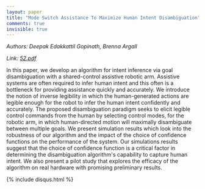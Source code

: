 ```yaml
---
layout: paper
title: "Mode Switch Assistance To Maximize Human Intent Disambiguation"
comments: true
invisible: true
---
```


<p class="text-left"><i>Authors: Deepak Edakkattil Gopinath, Brenna Argall</i></p>
<p class="text-left"><i>Link: <a href="https://storage.googleapis.com/rss2017-papers/52.pdf">52.pdf</a></i></p>

In this paper, we develop an algorithm for intent inference via goal disambiguation with a shared-control assistive robotic arm. Assistive systems are often required to infer human intent and this often is a bottleneck for providing assistance quickly and accurately. We introduce the notion of inverse legibility in which the human-generated actions are legible enough for the robot to infer the human intent confidently and accurately. The proposed disambiguation paradigm seeks to elicit legible control commands from the human by selecting control modes, for the robotic arm, in which human-directed motion will maximally disambiguate between multiple goals. We present simulation results which look into the robustness of our algorithm and the impact of the choice of confidence functions on the performance of the system. Our simulations results suggest that the choice of confidence function is a critical factor in determining the disambiguation algorithm's capability to capture human intent. We also present a pilot study that explores the efficacy of the algorithm on real hardware with promising preliminary results.

{% include disqus.html %}